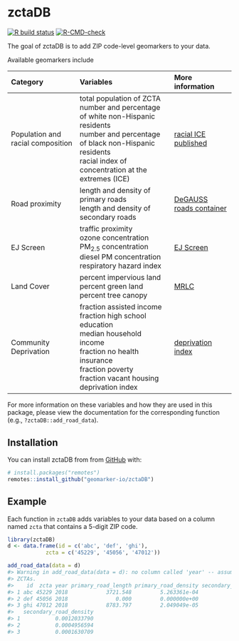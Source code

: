 
<!-- README.md is generated from README.Rmd. Please edit that file -->

# zctaDB

<!-- badges: start -->

[![R build
status](https://github.com/geomarker-io/zctaDB/workflows/R-CMD-check/badge.svg)](https://github.com/geomarker-io/zctaDB/actions)
[![R-CMD-check](https://github.com/geomarker-io/zctaDB/workflows/R-CMD-check/badge.svg)](https://github.com/geomarker-io/zctaDB/actions)
<!-- badges: end -->

The goal of zctaDB is to add ZIP code-level geomarkers to your data.

Available geomarkers include

| Category                          | Variables                                                                                                                                                                                                         | More information                                                                     |
|:----------------------------------|:------------------------------------------------------------------------------------------------------------------------------------------------------------------------------------------------------------------|:-------------------------------------------------------------------------------------|
| Population and racial composition | total population of ZCTA <br /> number and percentage of white non-Hispanic residents <br /> number and percentage of black non-Hispanic residents <br /> racial index of concentration at the extremes (ICE)     | [racial ICE published](https://doi.org/10.1111/ajt.16186)                            |
| Road proximity                    | length and density of primary roads <br /> length and density of secondary roads                                                                                                                                  | [DeGAUSS roads container](https://degauss.org/roads/)                                |
| EJ Screen                         | traffic proximity <br /> ozone concentration <br /> PM<sub>2.5</sub> concentration <br /> diesel PM concentration <br /> respiratory hazard index                                                                 | [EJ Screen](https://www.epa.gov/ejscreen/overview-environmental-indicators-ejscreen) |
| Land Cover                        | percent impervious land <br /> percent green land <br /> percent tree canopy <br />                                                                                                                               | [MRLC](mrlc.gov)                                                                     |
| Community Deprivation             | fraction assisted income <br /> fraction high school education <br /> median household income <br /> fraction no health insurance <br /> fraction poverty <br /> fraction vacant housing <br /> deprivation index | [deprivation index](https://geomarker.io/dep_index/)                                 |

For more information on these variables and how they are used in this
package, please view the documentation for the corresponding function
(e.g., `?zctaDB::add_road_data`).

## Installation

You can install zctaDB from from [GitHub](https://github.com/) with:

``` r
# install.packages("remotes")
remotes::install_github("geomarker-io/zctaDB")
```

## Example

Each function in `zctaDB` adds variables to your data based on a column
named `zcta` that contains a 5-digit ZIP code.

``` r
library(zctaDB)
d <- data.frame(id = c('abc', 'def', 'ghi'),
            zcta = c('45229', '45056', '47012'))

add_road_data(data = d)
#> Warning in add_road_data(data = d): no column called 'year' -- assuming 2010
#> ZCTAs.
#>    id  zcta year primary_road_length primary_road_density secondary_road_length
#> 1 abc 45229 2018            3721.548         5.263361e-04              8508.693
#> 2 def 45056 2018               0.000         0.000000e+00             97575.410
#> 3 ghi 47012 2018            8783.797         2.049049e-05             69904.720
#>   secondary_road_density
#> 1           0.0012033790
#> 2           0.0004956594
#> 3           0.0001630709
```
